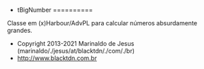 * tBigNumber
==========

Classe em (x)Harbour/AdvPL para calcular números absurdamente grandes.

 * Copyright 2013-2021 
Marinaldo de Jesus (marinaldo\/.\/jesus\/at\/blacktdn\/.\/com\/.\/br)
 * http://www.blacktdn.com.br
